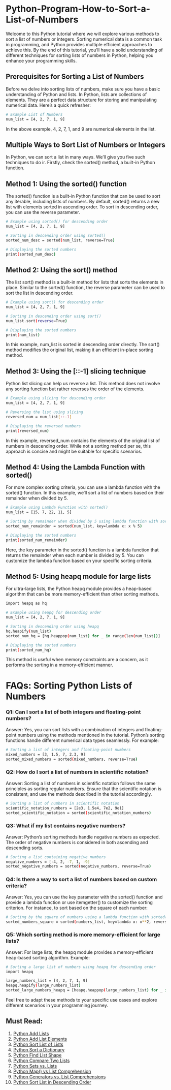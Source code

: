 # Python-Program-How-to-Sort-a-List-of-Numbers
 <p>Welcome to this Python tutorial where we will explore various methods to sort a list of numbers or integers. Sorting numerical data is a common task in programming, and Python provides multiple efficient approaches to achieve this. By the end of this tutorial, you’ll have a solid understanding of different techniques for sorting lists of numbers in Python, helping you enhance your programming skills.</p>

## Prerequisites for Sorting a List of Numbers
<p>Before we delve into sorting lists of numbers, make sure you have a basic understanding of Python and lists. In Python, lists are collections of elements. They are a perfect data structure for storing and manipulating numerical data. Here’s a quick refresher:</p>

```bash
# Example List of Numbers
num_list = [4, 2, 7, 1, 9]
```
In the above example, 4, 2, 7, 1, and 9 are numerical elements in the list.

## Multiple Ways to Sort List of Numbers or Integers
<p>In Python, we can sort a list in many ways. We’ll give you five such techniques to do ir. Firstly, check the sorted() method, a built-in Python function.</p>

## Method 1: Using the sorted() function
<p>The sorted() function is a built-in Python function that can be used to sort any iterable, including lists of numbers. By default, sorted() returns a new list with elements sorted in ascending order. To sort in descending order, you can use the reverse parameter.</p>

```bash
# Example using sorted() for descending order
num_list = [4, 2, 7, 1, 9]

# Sorting in descending order using sorted()
sorted_num_desc = sorted(num_list, reverse=True)

# Displaying the sorted numbers
print(sorted_num_desc)
```

## Method 2: Using the sort() method
<p>The list sort() method is a built-in method for lists that sorts the elements in place. Similar to the sorted() function, the reverse parameter can be used to sort the list in descending order.</p>

```bash
# Example using sort() for descending order
num_list = [4, 2, 7, 1, 9]

# Sorting in descending order using sort()
num_list.sort(reverse=True)

# Displaying the sorted numbers
print(num_list)
```

<p>In this example, num_list is sorted in descending order directly. The sort() method modifies the original list, making it an efficient in-place sorting method.</p>

## Method 3: Using the [::-1] slicing technique
 
 <p>Python list slicing can help us reverse a list. This method does not involve any sorting function but rather reverses the order of the elements.</p>
 
 ```bash
# Example using slicing for descending order
num_list = [4, 2, 7, 1, 9]

# Reversing the list using slicing
reversed_num = num_list[::-1]

# Displaying the reversed numbers
print(reversed_num)
 ```

<p>In this example, reversed_num contains the elements of the original list of numbers in descending order. While not a sorting method per se, this approach is concise and might be suitable for specific scenarios.</p>

## Method 4: Using the Lambda Function with sorted()
<p>For more complex sorting criteria, you can use a lambda function with the sorted() function. In this example, we’ll sort a list of numbers based on their remainder when divided by 5.</p>

```bash
# Example using Lambda Function with sorted()
num_list = [15, 7, 22, 11, 5]

# Sorting by remainder when divided by 5 using lambda function with sorted()
sorted_num_remainder = sorted(num_list, key=lambda x: x % 5)

# Displaying the sorted numbers
print(sorted_num_remainder)
```
<p>Here, the key parameter in the sorted() function is a lambda function that returns the remainder when each number is divided by 5. You can customize the lambda function based on your specific sorting criteria.</p>

## Method 5: Using heapq module for large lists 
<p>For ultra-large lists, the Python heapq module provides a heap-based algorithm that can be more memory-efficient than other sorting methods.</p> 

```bash
import heapq as hq

# Example using heapq for descending order
num_list = [4, 2, 7, 1, 9]

# Sorting in descending order using heapq
hq.heapify(num_list)
sorted_num_hq = [hq.heappop(num_list) for _ in range(len(num_list))]

# Displaying the sorted numbers
print(sorted_num_hq)
```
<p>This method is useful when memory constraints are a concern, as it performs the sorting in a memory-efficient manner.</p>

# FAQs: Sorting Python Lists of Numbers
### Q1: Can I sort a list of both integers and floating-point numbers? 
<p>Answer: Yes, you can sort lists with a combination of integers and floating-point numbers using the methods mentioned in the tutorial. Python’s sorting functions handle different numerical data types seamlessly. For example:

</p>

```bash
# Sorting a list of integers and floating-point numbers
mixed_numbers = [3, 1.5, 7, 2.3, 9]
sorted_mixed_numbers = sorted(mixed_numbers, reverse=True)
```

### Q2: How do I sort a list of numbers in scientific notation?
<p>Answer: Sorting a list of numbers in scientific notation follows the same principles as sorting regular numbers. Ensure that the scientific notation is consistent, and use the methods described in the tutorial accordingly.</p>

```bash
# Sorting a list of numbers in scientific notation
scientific_notation_numbers = [2e3, 1.5e4, 7e2, 9e1]
sorted_scientific_notation = sorted(scientific_notation_numbers)
```

### Q3: What if my list contains negative numbers?
<p>Answer: Python’s sorting methods handle negative numbers as expected. The order of negative numbers is considered in both ascending and descending sorts.</p>

```bash
# Sorting a list containing negative numbers
negative_numbers = [-4, 2, -7, 1, -9]
sorted_negative_numbers = sorted(negative_numbers, reverse=True)
```

### Q4: Is there a way to sort a list of numbers based on custom criteria?
<p>Answer: Yes, you can use the key parameter with the sorted() function and provide a lambda function or use itemgetter() to customize the sorting criterion. For instance, to sort based on the square of each number:


</p>

```bash
# Sorting by the square of numbers using a lambda function with sorted()
sorted_numbers_square = sorted(numbers_list, key=lambda x: x**2, reverse=True)
```

### Q5: Which sorting method is more memory-efficient for large lists?
<p>Answer: For large lists, the heapq module provides a memory-efficient heap-based sorting algorithm. Example:</p>

```bash
# Sorting a large list of numbers using heapq for descending order
import heapq

large_numbers_list = [4, 2, 7, 1, 9]
heapq.heapify(large_numbers_list)
sorted_large_numbers_heapq = [heapq.heappop(large_numbers_list) for _ in range(len(large_numbers_list))]
```
<p>Feel free to adapt these methods to your specific use cases and explore different scenarios in your programming journey.</p>


 ## Must Read:
 
01. [ Python Add Lists](https://techbeamers.com/python-add-lists-join-concatenate/)
02. [ Python Add List Elements](https://techbeamers.com/python-add-two-list-elements/)
03. [Python Sort List of Lists](https://techbeamers.com/python-sort-list-of-lists/)
04. [Python Sort a Dictionary](https://techbeamers.com/python-sorting-dictionary/)
05. [ Python Find List Shape](https://techbeamers.com/get-list-shape-in-python/)
06. [ Python Compare Two Lists](https://techbeamers.com/compare-two-lists-in-python/)
07. [ Python Sets vs. Lists](https://techbeamers.com/python-sets-vs-lists/)
08. [ Python Map() vs List Comprehension](https://techbeamers.com/python-map-list-comprehension-best-practices/)
09. [ Python Generators vs. List Comprehensions](https://techbeamers.com/python-generators-vs-list-comprehensions/)
10. [ Python Sort List in Descending Order](https://techbeamers.com/python-sort-lists-in-descending-order/) 

